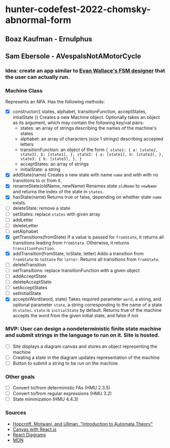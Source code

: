 # hunter-codefest-2022-chomsky-abnormal-form

## Boaz Kaufman - Ernulphus  
## Sam Ebersole - AVespaIsNotAMotorCycle  
  
### Idea: create an app similar to [Evan Wallace's FSM designer](https://madebyevan.com/fsm/) that the user can actually run.  

### Machine Class
Represents an NFA.
Has the following methods:
- [X] constructor({ states, alphabet, transitionFunction, acceptStates, intialState })
Creates a new Machine object. Optionally takes an object as its argument, which may contain the following key/val pairs:
  - states: an array of strings describing the names of the machine's states
  - alphabet: an array of characters (size 1 strings) describing accepted letters
  - transitionFunction: an object of the form
  `{
     state1: {
       a: [state2, state3],
       b: [state1],
     },
     state2: {
       a: [state1],
       b: [state3],
     },
     state3: {
       b: [state3],
     },
   }`
  - acceptStates: an array of strings
  - initialState: a string
- [X] addState(name)
Creates a new state with name `name` and with with no transitions to or from it.
- [X] renameState(oldName, newName)
Renames state `oldName` to `newName` and returns the index of the state in `states`.
- [X] hasState(name)
Returns true or false, depending on whether state `name` exists.
- [ ] deleteState: remove a state
- [ ] setStates: replace `states` with given array
- [ ] addLetter
- [ ] deleteLetter
- [ ] setAlphabet
- [X] getTransitions(fromState)
If a value is passed for `fromState`, it returns all transitions leading from `fromState`.
Otherwise, it returns `transitionFunction`.
- [X] addTransition(fromState, toState, letter)
Adds a transition from `fromState` to `toState` for `letter`.
Returns all transitions from `fromState`.
- [ ] deleteTransition
- [ ] setTransitions: replace transitionFunction with a given object
- [ ] addAcceptState
- [ ] deleteAcceptState
- [ ] setAcceptStates
- [ ] setInitialState
- [X] acceptsWord(word, state)
Takes required parameter `word`, a string, and optional parameter `state`, a string corresponding to the name of a state in `states`. `state` is `initialState` by default. Returns true of the machine accepts the word from the given initial state, and false if not.

### MVP: User can design a nondeterministic finite state machine and submit strings in the language to run on it. Site is hosted.  
  - [ ] Site displays a diagram canvas and stores an object representing the machine
  - [ ] Creating a state in the diagram updates representation of the machine
  - [ ] Button to submit a string to be run on the machine
  
### Other goals
- [ ] Convert to/from deterministic FAs (HMU 2.3.5)
- [ ] Convert to/from regular expressions (HMU 3.2)
- [ ] State minimization (HMU 4.4.3)

### Sources
- [Hopcroft, Motwani, and Ullman. "Introduction to Automata Theory"](https://drive.google.com/file/d/1g4hUYRvxS7RJSSK9PnZhcbIAkUYvFMSA/view?usp=sharing)
- [Canvas with React.js](https://medium.com/@pdx.lucasm/canvas-with-react-js-32e133c05258)
- [React Diagrams](https://github.com/projectstorm/react-diagrams)
- [MDN](https://developer.mozilla.org/en-US/docs/Web/API/Canvas_API/Tutorial/Drawing_shapes)
